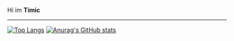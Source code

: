 Hi im <strong>Timic</strong> <hr></hr>
<!--
**Lwmeek/Lwmeek** is a ✨ _special_ ✨ repository because its `README.md` (this file) appears on your GitHub profile.

Here are some ideas to get you started:

- 🔭 I’m currently working on ...
- 🌱 I’m currently learning ...
- 👯 I’m looking to collaborate on ...
- 🤔 I’m looking for help with ...
- 💬 Ask me about ...
- 📫 How to reach me: ...
- 😄 Pronouns: ...
- ⚡ Fun fact: ...
-->
[![Top Langs](https://github-readme-stats.vercel.app/api/top-langs/?username=Lwmeek&layout=compact)](https://github.com/Lwmeek/github-readme-stats)        [![Anurag's GitHub stats](https://github-readme-stats.vercel.app/api?username=Lwmeek&show_icons=true&theme=cobalt)](https://github.com/Lwmeek/github-readme-stats)


